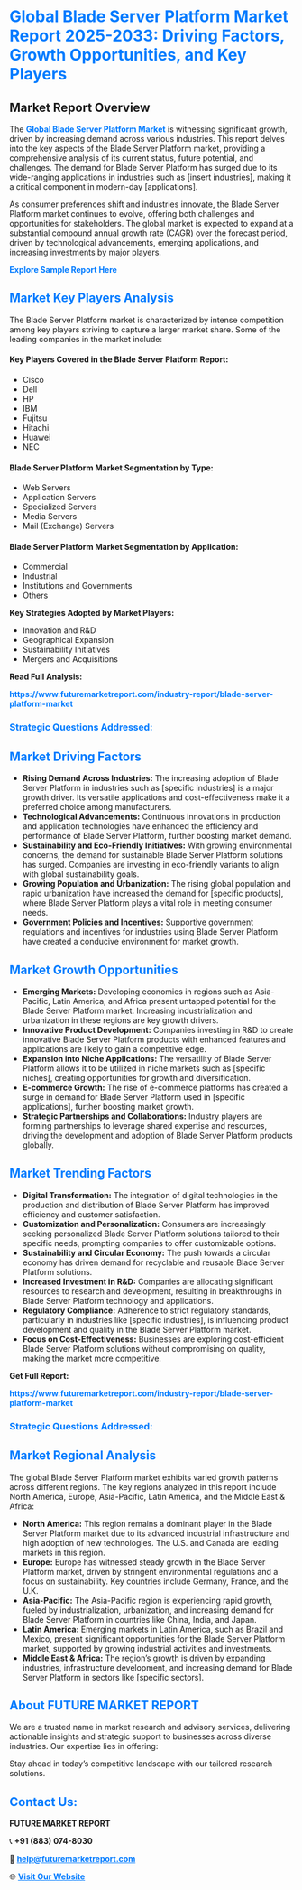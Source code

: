 <h1 style="color: #007BFF;">Global Blade Server Platform Market Report 2025-2033: Driving Factors, Growth Opportunities, and Key Players</h1>

<section id="overview">
<h2>Market Report Overview</h2>
<p>The <a href="https://www.futuremarketreport.com/industry-report/blade-server-platform-market" style="color: #007BFF; text-decoration: none;"><strong>Global Blade Server Platform Market</strong></a> is witnessing significant growth, driven by increasing demand across various industries. This report delves into the key aspects of the Blade Server Platform market, providing a comprehensive analysis of its current status, future potential, and challenges. The demand for Blade Server Platform has surged due to its wide-ranging applications in industries such as [insert industries], making it a critical component in modern-day [applications].</p>
<p>As consumer preferences shift and industries innovate, the Blade Server Platform market continues to evolve, offering both challenges and opportunities for stakeholders. The global market is expected to expand at a substantial compound annual growth rate (CAGR) over the forecast period, driven by technological advancements, emerging applications, and increasing investments by major players.</p>
</section>

<section id="overview">
<p><a href="https://www.futuremarketreport.com/request-sample/reportId=56007" style="color: #007BFF; text-decoration: none;"><strong>Explore Sample Report Here</strong></a></p>
</section>

<section id="key-players">
<h2 style="color: #007BFF;">Market Key Players Analysis</h2>
<p>The Blade Server Platform market is characterized by intense competition among key players striving to capture a larger market share. Some of the leading companies in the market include:</p>
<h4>Key Players Covered in the Blade Server Platform Report:</h4>
<ul><li>Cisco</li><li>Dell</li><li>HP</li><li>IBM</li><li>Fujitsu</li><li>Hitachi</li><li>Huawei</li><li>NEC</li></ul>
<h4>Blade Server Platform Market Segmentation by Type:</h4>
<ul><li>Web Servers</li><li>Application Servers</li><li>Specialized Servers</li><li>Media Servers</li><li>Mail (Exchange) Servers</li></ul>

<h4>Blade Server Platform Market Segmentation by Application:</h4>
<ul><li>Commercial</li><li>Industrial</li><li>Institutions and Governments</li><li>Others</li></ul>
<p><strong>Key Strategies Adopted by Market Players:</strong></p>
<ul>
<li>Innovation and R&D</li>
<li>Geographical Expansion</li>
<li>Sustainability Initiatives</li>
<li>Mergers and Acquisitions</li>
</ul>
</section>

<section>
<p><strong>Read Full Analysis: </strong></p><a href="https://www.futuremarketreport.com/industry-report/blade-server-platform-market" style="color: #007BFF; text-decoration: none;"><strong>https://www.futuremarketreport.com/industry-report/blade-server-platform-market</strong></a>
<h3 style="color: #007BFF;">Strategic Questions Addressed:</h3>
</section>

<section id="driving-factors">
<h2 style="color: #007BFF;">Market Driving Factors</h2>
<ul>
<li><strong>Rising Demand Across Industries:</strong> The increasing adoption of Blade Server Platform in industries such as [specific industries] is a major growth driver. Its versatile applications and cost-effectiveness make it a preferred choice among manufacturers.</li>
<li><strong>Technological Advancements:</strong> Continuous innovations in production and application technologies have enhanced the efficiency and performance of Blade Server Platform, further boosting market demand.</li>
<li><strong>Sustainability and Eco-Friendly Initiatives:</strong> With growing environmental concerns, the demand for sustainable Blade Server Platform solutions has surged. Companies are investing in eco-friendly variants to align with global sustainability goals.</li>
<li><strong>Growing Population and Urbanization:</strong> The rising global population and rapid urbanization have increased the demand for [specific products], where Blade Server Platform plays a vital role in meeting consumer needs.</li>
<li><strong>Government Policies and Incentives:</strong> Supportive government regulations and incentives for industries using Blade Server Platform have created a conducive environment for market growth.</li>
</ul>
</section>

<section id="growth-opportunities">
<h2 style="color: #007BFF;">Market Growth Opportunities</h2>
<ul>
<li><strong>Emerging Markets:</strong> Developing economies in regions such as Asia-Pacific, Latin America, and Africa present untapped potential for the Blade Server Platform market. Increasing industrialization and urbanization in these regions are key growth drivers.</li>
<li><strong>Innovative Product Development:</strong> Companies investing in R&D to create innovative Blade Server Platform products with enhanced features and applications are likely to gain a competitive edge.</li>
<li><strong>Expansion into Niche Applications:</strong> The versatility of Blade Server Platform allows it to be utilized in niche markets such as [specific niches], creating opportunities for growth and diversification.</li>
<li><strong>E-commerce Growth:</strong> The rise of e-commerce platforms has created a surge in demand for Blade Server Platform used in [specific applications], further boosting market growth.</li>
<li><strong>Strategic Partnerships and Collaborations:</strong> Industry players are forming partnerships to leverage shared expertise and resources, driving the development and adoption of Blade Server Platform products globally.</li>
</ul>
</section>

<section id="trending-factors">
<h2 style="color: #007BFF;">Market Trending Factors</h2>
<ul>
<li><strong>Digital Transformation:</strong> The integration of digital technologies in the production and distribution of Blade Server Platform has improved efficiency and customer satisfaction.</li>
<li><strong>Customization and Personalization:</strong> Consumers are increasingly seeking personalized Blade Server Platform solutions tailored to their specific needs, prompting companies to offer customizable options.</li>
<li><strong>Sustainability and Circular Economy:</strong> The push towards a circular economy has driven demand for recyclable and reusable Blade Server Platform solutions.</li>
<li><strong>Increased Investment in R&D:</strong> Companies are allocating significant resources to research and development, resulting in breakthroughs in Blade Server Platform technology and applications.</li>
<li><strong>Regulatory Compliance:</strong> Adherence to strict regulatory standards, particularly in industries like [specific industries], is influencing product development and quality in the Blade Server Platform market.</li>
<li><strong>Focus on Cost-Effectiveness:</strong> Businesses are exploring cost-efficient Blade Server Platform solutions without compromising on quality, making the market more competitive.</li>
</ul>
</section>

<section>
<p><strong>Get Full Report: </strong></p><a href="https://www.futuremarketreport.com/industry-report/blade-server-platform-market" style="color: #007BFF; text-decoration: none;"><strong>https://www.futuremarketreport.com/industry-report/blade-server-platform-market</strong></a>
<h3 style="color: #007BFF;">Strategic Questions Addressed:</h3>
</section>


<section id="regional-analysis">
<h2 style="color: #007BFF;">Market Regional Analysis</h2>
<p>The global Blade Server Platform market exhibits varied growth patterns across different regions. The key regions analyzed in this report include North America, Europe, Asia-Pacific, Latin America, and the Middle East & Africa:</p>
<ul>
<li><strong>North America:</strong> This region remains a dominant player in the Blade Server Platform market due to its advanced industrial infrastructure and high adoption of new technologies. The U.S. and Canada are leading markets in this region.</li>
<li><strong>Europe:</strong> Europe has witnessed steady growth in the Blade Server Platform market, driven by stringent environmental regulations and a focus on sustainability. Key countries include Germany, France, and the U.K.</li>
<li><strong>Asia-Pacific:</strong> The Asia-Pacific region is experiencing rapid growth, fueled by industrialization, urbanization, and increasing demand for Blade Server Platform in countries like China, India, and Japan.</li>
<li><strong>Latin America:</strong> Emerging markets in Latin America, such as Brazil and Mexico, present significant opportunities for the Blade Server Platform market, supported by growing industrial activities and investments.</li>
<li><strong>Middle East & Africa:</strong> The region’s growth is driven by expanding industries, infrastructure development, and increasing demand for Blade Server Platform in sectors like [specific sectors].</li>
</ul>
</section>

<footer>
<h2 style="color: #007BFF;">About FUTURE MARKET REPORT</h2>
<p>We are a trusted name in market research and advisory services, delivering actionable insights and strategic support to businesses across diverse industries. Our expertise lies in offering:</p>

<p>Stay ahead in today’s competitive landscape with our tailored research solutions.</p>

<h2 style="color: #007BFF;">Contact Us:</h2>
<p><strong>FUTURE MARKET REPORT</strong></p>
<p>📞 <strong>+91 (883) 074-8030</strong></p>
<p>📧 <strong><a href="mailto:help@futuremarketreport.com" style="color: #007BFF;">help@futuremarketreport.com</a></strong></p>
<p>🌐 <strong><a href="https://www.futuremarketreport.com/" style="color: #007BFF;">Visit Our Website</a></strong></p>
</footer>